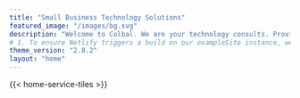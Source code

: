 ```yaml
---
title: "Small Business Technology Solutions"
featured_image: "/images/bg.svg"
description: "Welcome to Colbal. We are your technology consults. Providing technology consulting to new and existing small businesses through web design, software improvements, data management, information security, email security and more."
# 1. To ensure Netlify triggers a build on our exampleSite instance, we need to change a file in the exampleSite directory.
theme_version: "2.8.2"
layout: "home"
---
```


{{< home-service-tiles >}}
